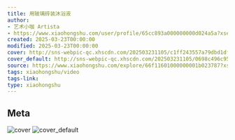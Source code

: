 ```yaml
---
title: 用玻璃砖装沐浴液
author:
- 艺术小咖 Artista
- https://www.xiaohongshu.com/user/profile/65cc893a000000000d024a5a?xsec_token=undefined
created: 2025-03-23T00:00:00
modified: 2025-03-23T00:00:00
cover: http://sns-webpic-qc.xhscdn.com/202503231105/c1ff243557a79dbd1df337007b525319/1040g00831833o7pu0s4g5pech4t3ciiqsst956o!nc_n_webp_prv_1
cover_default: http://sns-webpic-qc.xhscdn.com/202503231105/0698c496c95c3321e4a7fcadb603afc3/1040g00831833o7pu0s4g5pech4t3ciiqsst956o!nc_n_webp_mw_1
source: https://www.xiaohongshu.com/explore/66f11601000000001b023787?xsec_token=ABdEHzEmZclHMd6W2yjf8-1S20oq7k9DHEFtlIXtLA0y8=
tags: xiaohongshu/video
tags-link:
type: xiaohongshu
---
```


## Meta

![cover](http://sns-webpic-qc.xhscdn.com/202503231105/c1ff243557a79dbd1df337007b525319/1040g00831833o7pu0s4g5pech4t3ciiqsst956o!nc_n_webp_prv_1)
![cover_default](http://sns-webpic-qc.xhscdn.com/202503231105/0698c496c95c3321e4a7fcadb603afc3/1040g00831833o7pu0s4g5pech4t3ciiqsst956o!nc_n_webp_mw_1)
